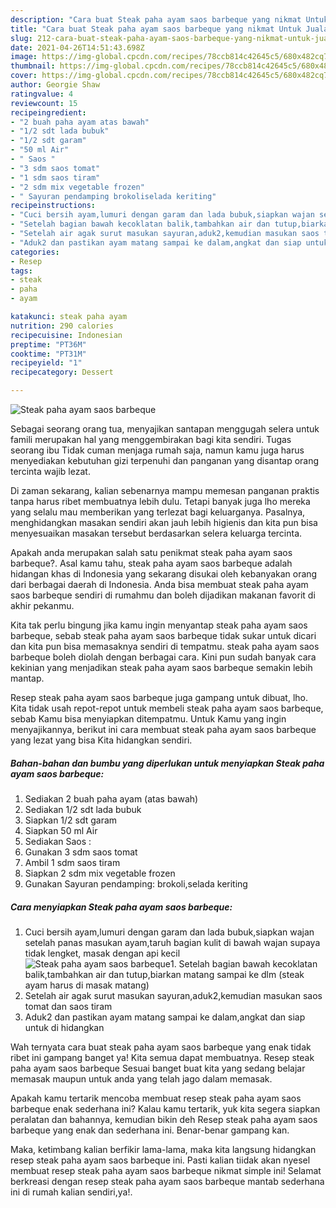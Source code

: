 ```yaml
---
description: "Cara buat Steak paha ayam saos barbeque yang nikmat Untuk Jualan"
title: "Cara buat Steak paha ayam saos barbeque yang nikmat Untuk Jualan"
slug: 212-cara-buat-steak-paha-ayam-saos-barbeque-yang-nikmat-untuk-jualan
date: 2021-04-26T14:51:43.698Z
image: https://img-global.cpcdn.com/recipes/78ccb814c42645c5/680x482cq70/steak-paha-ayam-saos-barbeque-foto-resep-utama.jpg
thumbnail: https://img-global.cpcdn.com/recipes/78ccb814c42645c5/680x482cq70/steak-paha-ayam-saos-barbeque-foto-resep-utama.jpg
cover: https://img-global.cpcdn.com/recipes/78ccb814c42645c5/680x482cq70/steak-paha-ayam-saos-barbeque-foto-resep-utama.jpg
author: Georgie Shaw
ratingvalue: 4
reviewcount: 15
recipeingredient:
- "2 buah paha ayam atas bawah"
- "1/2 sdt lada bubuk"
- "1/2 sdt garam"
- "50 ml Air"
- " Saos "
- "3 sdm saos tomat"
- "1 sdm saos tiram"
- "2 sdm mix vegetable frozen"
- " Sayuran pendamping brokoliselada keriting"
recipeinstructions:
- "Cuci bersih ayam,lumuri dengan garam dan lada bubuk,siapkan wajan setelah panas masukan ayam,taruh bagian kulit di bawah wajan supaya tidak lengket, masak dengan api kecil"
- "Setelah bagian bawah kecoklatan balik,tambahkan air dan tutup,biarkan matang sampai ke dlm (steak ayam harus di masak matang)"
- "Setelah air agak surut masukan sayuran,aduk2,kemudian masukan saos tomat dan saos tiram"
- "Aduk2 dan pastikan ayam matang sampai ke dalam,angkat dan siap untuk di hidangkan"
categories:
- Resep
tags:
- steak
- paha
- ayam

katakunci: steak paha ayam 
nutrition: 290 calories
recipecuisine: Indonesian
preptime: "PT36M"
cooktime: "PT31M"
recipeyield: "1"
recipecategory: Dessert

---
```



![Steak paha ayam saos barbeque](https://img-global.cpcdn.com/recipes/78ccb814c42645c5/680x482cq70/steak-paha-ayam-saos-barbeque-foto-resep-utama.jpg)

Sebagai seorang orang tua, menyajikan santapan menggugah selera untuk famili merupakan hal yang menggembirakan bagi kita sendiri. Tugas seorang ibu Tidak cuman menjaga rumah saja, namun kamu juga harus menyediakan kebutuhan gizi terpenuhi dan panganan yang disantap orang tercinta wajib lezat.

Di zaman  sekarang, kalian sebenarnya mampu memesan panganan praktis tanpa harus ribet membuatnya lebih dulu. Tetapi banyak juga lho mereka yang selalu mau memberikan yang terlezat bagi keluarganya. Pasalnya, menghidangkan masakan sendiri akan jauh lebih higienis dan kita pun bisa menyesuaikan masakan tersebut berdasarkan selera keluarga tercinta. 



Apakah anda merupakan salah satu penikmat steak paha ayam saos barbeque?. Asal kamu tahu, steak paha ayam saos barbeque adalah hidangan khas di Indonesia yang sekarang disukai oleh kebanyakan orang dari berbagai daerah di Indonesia. Anda bisa membuat steak paha ayam saos barbeque sendiri di rumahmu dan boleh dijadikan makanan favorit di akhir pekanmu.

Kita tak perlu bingung jika kamu ingin menyantap steak paha ayam saos barbeque, sebab steak paha ayam saos barbeque tidak sukar untuk dicari dan kita pun bisa memasaknya sendiri di tempatmu. steak paha ayam saos barbeque boleh diolah dengan berbagai cara. Kini pun sudah banyak cara kekinian yang menjadikan steak paha ayam saos barbeque semakin lebih mantap.

Resep steak paha ayam saos barbeque juga gampang untuk dibuat, lho. Kita tidak usah repot-repot untuk membeli steak paha ayam saos barbeque, sebab Kamu bisa menyiapkan ditempatmu. Untuk Kamu yang ingin menyajikannya, berikut ini cara membuat steak paha ayam saos barbeque yang lezat yang bisa Kita hidangkan sendiri.

<!--inarticleads1-->

##### Bahan-bahan dan bumbu yang diperlukan untuk menyiapkan Steak paha ayam saos barbeque:

1. Sediakan 2 buah paha ayam (atas bawah)
1. Sediakan 1/2 sdt lada bubuk
1. Siapkan 1/2 sdt garam
1. Siapkan 50 ml Air
1. Sediakan  Saos :
1. Gunakan 3 sdm saos tomat
1. Ambil 1 sdm saos tiram
1. Siapkan 2 sdm mix vegetable frozen
1. Gunakan  Sayuran pendamping: brokoli,selada keriting




<!--inarticleads2-->

##### Cara menyiapkan Steak paha ayam saos barbeque:

1. Cuci bersih ayam,lumuri dengan garam dan lada bubuk,siapkan wajan setelah panas masukan ayam,taruh bagian kulit di bawah wajan supaya tidak lengket, masak dengan api kecil
<img src="https://img-global.cpcdn.com/steps/520a0095245734f6/160x128cq70/steak-paha-ayam-saos-barbeque-langkah-memasak-1-foto.jpg" alt="Steak paha ayam saos barbeque">1. Setelah bagian bawah kecoklatan balik,tambahkan air dan tutup,biarkan matang sampai ke dlm (steak ayam harus di masak matang)
1. Setelah air agak surut masukan sayuran,aduk2,kemudian masukan saos tomat dan saos tiram
1. Aduk2 dan pastikan ayam matang sampai ke dalam,angkat dan siap untuk di hidangkan




Wah ternyata cara buat steak paha ayam saos barbeque yang enak tidak ribet ini gampang banget ya! Kita semua dapat membuatnya. Resep steak paha ayam saos barbeque Sesuai banget buat kita yang sedang belajar memasak maupun untuk anda yang telah jago dalam memasak.

Apakah kamu tertarik mencoba membuat resep steak paha ayam saos barbeque enak sederhana ini? Kalau kamu tertarik, yuk kita segera siapkan peralatan dan bahannya, kemudian bikin deh Resep steak paha ayam saos barbeque yang enak dan sederhana ini. Benar-benar gampang kan. 

Maka, ketimbang kalian berfikir lama-lama, maka kita langsung hidangkan resep steak paha ayam saos barbeque ini. Pasti kalian tiidak akan nyesel membuat resep steak paha ayam saos barbeque nikmat simple ini! Selamat berkreasi dengan resep steak paha ayam saos barbeque mantab sederhana ini di rumah kalian sendiri,ya!.

